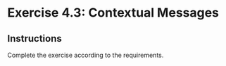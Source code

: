 # Exercise 4.3: Contextual Messages

## Instructions

Complete the exercise according to the requirements.
